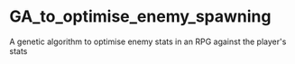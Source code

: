 # GA_to_optimise_enemy_spawning
A genetic algorithm to optimise enemy stats in an RPG against the player's stats
